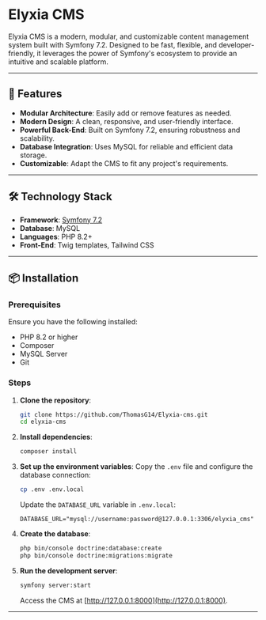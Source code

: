 # Elyxia CMS

Elyxia CMS is a modern, modular, and customizable content management system built with Symfony 7.2. Designed to be fast, flexible, and developer-friendly, it leverages the power of Symfony's ecosystem to provide an intuitive and scalable platform.

---

## 🚀 Features

- **Modular Architecture**: Easily add or remove features as needed.
- **Modern Design**: A clean, responsive, and user-friendly interface.
- **Powerful Back-End**: Built on Symfony 7.2, ensuring robustness and scalability.
- **Database Integration**: Uses MySQL for reliable and efficient data storage.
- **Customizable**: Adapt the CMS to fit any project's requirements.

---

## 🛠️ Technology Stack

- **Framework**: [Symfony 7.2](https://symfony.com/)
- **Database**: MySQL
- **Languages**: PHP 8.2+
- **Front-End**: Twig templates, Tailwind CSS

---

## 📦 Installation

### Prerequisites
Ensure you have the following installed:
- PHP 8.2 or higher
- Composer
- MySQL Server
- Git

### Steps

1. **Clone the repository**:
   ```bash
   git clone https://github.com/ThomasG14/Elyxia-cms.git
   cd elyxia-cms
   ```

2. **Install dependencies**:
   ```bash
   composer install
   ```

3. **Set up the environment variables**:
   Copy the `.env` file and configure the database connection:
   ```bash
   cp .env .env.local
   ```
   Update the `DATABASE_URL` variable in `.env.local`:
   ```env
   DATABASE_URL="mysql://username:password@127.0.0.1:3306/elyxia_cms"
   ```

4. **Create the database**:
   ```bash
   php bin/console doctrine:database:create
   php bin/console doctrine:migrations:migrate
   ```

5. **Run the development server**:
   ```bash
   symfony server:start
   ```
   Access the CMS at [http://127.0.0.1:8000](http://127.0.0.1:8000).

---

